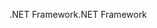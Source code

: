 <span data-ttu-id="3ef03-101">.NET Framework</span><span class="sxs-lookup"><span data-stu-id="3ef03-101">.NET Framework</span></span>